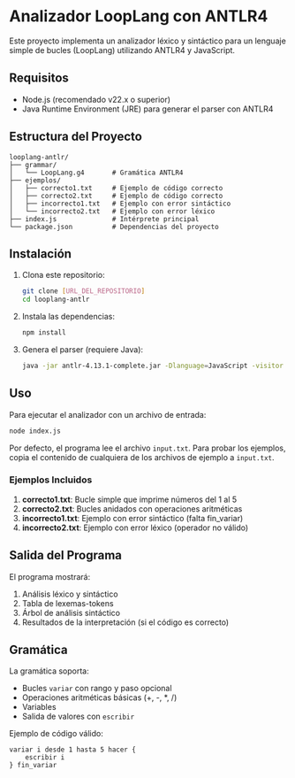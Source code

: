 # Analizador LoopLang con ANTLR4

Este proyecto implementa un analizador léxico y sintáctico para un lenguaje simple de bucles (LoopLang) utilizando ANTLR4 y JavaScript.

## Requisitos

- Node.js (recomendado v22.x o superior)
- Java Runtime Environment (JRE) para generar el parser con ANTLR4

## Estructura del Proyecto

```
looplang-antlr/
├── grammar/
│   └── LoopLang.g4       # Gramática ANTLR4
├── ejemplos/
│   ├── correcto1.txt     # Ejemplo de código correcto
│   ├── correcto2.txt     # Ejemplo de código correcto
│   ├── incorrecto1.txt   # Ejemplo con error sintáctico
│   └── incorrecto2.txt   # Ejemplo con error léxico
├── index.js              # Intérprete principal
└── package.json          # Dependencias del proyecto
```

## Instalación

1. Clona este repositorio:
   ```bash
   git clone [URL_DEL_REPOSITORIO]
   cd looplang-antlr
   ```

2. Instala las dependencias:
   ```bash
   npm install
   ```

3. Genera el parser (requiere Java):
   ```bash
   java -jar antlr-4.13.1-complete.jar -Dlanguage=JavaScript -visitor grammar/LoopLang.g4
   ```

## Uso

Para ejecutar el analizador con un archivo de entrada:

```bash
node index.js
```

Por defecto, el programa lee el archivo `input.txt`. Para probar los ejemplos, copia el contenido de cualquiera de los archivos de ejemplo a `input.txt`.

### Ejemplos Incluidos

1. **correcto1.txt**: Bucle simple que imprime números del 1 al 5
2. **correcto2.txt**: Bucles anidados con operaciones aritméticas
3. **incorrecto1.txt**: Ejemplo con error sintáctico (falta fin_variar)
4. **incorrecto2.txt**: Ejemplo con error léxico (operador no válido)

## Salida del Programa

El programa mostrará:
1. Análisis léxico y sintáctico
2. Tabla de lexemas-tokens
3. Árbol de análisis sintáctico
4. Resultados de la interpretación (si el código es correcto)

## Gramática

La gramática soporta:
- Bucles `variar` con rango y paso opcional
- Operaciones aritméticas básicas (+, -, *, /)
- Variables
- Salida de valores con `escribir`

Ejemplo de código válido:
```
variar i desde 1 hasta 5 hacer {
    escribir i
} fin_variar
``` 